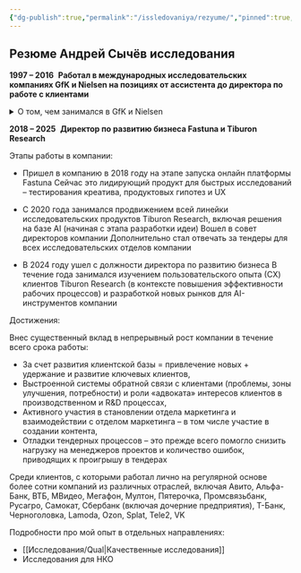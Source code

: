 ```yaml
---
{"dg-publish":true,"permalink":"/issledovaniya/rezyume/","pinned":true,"dgShowLocalGraph":true}
---
```



## Резюме Андрей Сычёв исследования

  **1997 – 2016**  **Работал в международных исследовательских компаниях GfK и Nielsen на позициях от ассистента до директора по работе с клиентами** 

<details>

  <summary>О том, чем занимался в GfK и Nielsen  </summary>

  

- **GfK** Принимал активное участие в развитии «с нуля» HealthCare Research – (исследования фармацевтического рынка), руководил направлением исследований безрецептурных препаратов

- **GfK** Отвечал за развитие методик New Product Development –  исследования для успешного вывода новых продуктов на рынки 

- **GfK** Руководил исследовательской командой в подразделении потребительских панелей

- **Nielsen** Развил с нуля направление автомобильных исследований в Nielsen - работал напрямую с японскими производителями

  

</details>


**2018 – 2025**  **Директор по развитию бизнеса Fastuna и Tiburon Research**

Этапы работы в компании:

- Пришел в компанию в 2018 году на этапе запуска онлайн платформы Fastuna Сейчас это лидирующий продукт для быстрых исследований – тестирования креатива, продуктовых гипотез и UX 

- С 2020 года занимался продвижением всей линейки исследовательских продуктов Tiburon Research, включая решения на базе AI (начиная с этапа разработки идеи) Вошел в совет директоров компании Дополнительно стал отвечать за тендеры для всех исследовательских отделов компании

- В 2024 году ушел с должности директора по развитию бизнеса В течение года занимался изучением пользовательского опыта (СX) клиентов Tiburon Research (в контексте повышения эффективности рабочих процессов) и разработкой новых рынков для AI-инструментов компании

Достижения:

Внес существенный вклад в непрерывный рост компании в течение всего срока работы:   

- За счет развития клиентской базы = привлечение  новых + удержание и развитие ключевых клиентов,
- Выстроенной системы обратной связи с клиентами (проблемы, зоны улучшения, потребности) и роли «адвоката» интересов клиентов в производственном и R&D процессах,
- Активного участия в становлении отдела маркетинга и взаимодействии с отделом маркетинга – в том числе участие в создании контента,
- Отладки тендерных процессов – это прежде всего помогло снизить нагрузку на менеджеров проектов и количество ошибок, приводящих к проигрышу в тендерах


Среди клиентов, с которыми работал лично на регулярной основе более сотни компаний из различных отраслей, включая Авито, Альфа-Банк, ВТБ, МВидео, Мегафон, Мултон, Пятерочка, Промсвязьбанк, Русагро, Самокат,  Сбербанк (включая дочерние предприятия), Т-Банк, Черноголовка, Lamoda, Ozon, Splat, Tele2, VK

Подробности про мой опыт в отдельных направлениях:
- [[Исследования/Qual\|Качественные исследования]]
- Исследования для НКО  


 